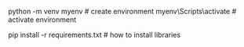 python -m venv myenv  # create environment
myenv\Scripts\activate # activate environment

pip install -r requirements.txt # how to install libraries
